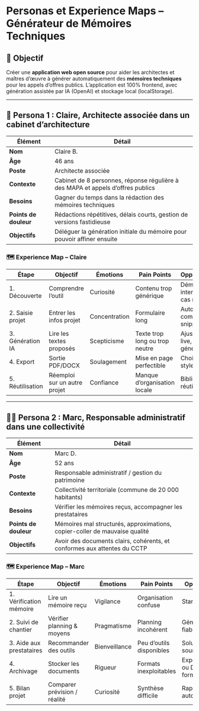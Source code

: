 # Personas et Experience Maps – Générateur de Mémoires Techniques

## 🎯 Objectif
Créer une **application web open source** pour aider les architectes et maîtres d’œuvre à générer automatiquement des **mémoires techniques** pour les appels d’offres publics. L’application est 100% frontend, avec génération assistée par IA (OpenAI) et stockage local (localStorage).

---

## 👤 Persona 1 : Claire, Architecte associée dans un cabinet d’architecture

| Élément           | Détail                                                                 |
|------------------|------------------------------------------------------------------------|
| **Nom**           | Claire B.                                                              |
| **Âge**           | 46 ans                                                                 |
| **Poste**         | Architecte associée                                                    |
| **Contexte**      | Cabinet de 8 personnes, réponse régulière à des MAPA et appels d’offres publics |
| **Besoins**       | Gagner du temps dans la rédaction des mémoires techniques              |
| **Points de douleur** | Rédactions répétitives, délais courts, gestion de versions fastidieuse |
| **Objectifs**     | Déléguer la génération initiale du mémoire pour pouvoir affiner ensuite |

### 🗺️ Experience Map – Claire

| Étape             | Objectif                          | Émotions         | Pain Points                            | Opportunités                        |
|------------------|-----------------------------------|------------------|----------------------------------------|-------------------------------------|
| 1. Découverte     | Comprendre l’outil                | Curiosité        | Contenu trop générique                 | Démo interactive, cas réels         |
| 2. Saisie projet  | Entrer les infos projet           | Concentration    | Formulaire long                        | Auto-complétion, snippets           |
| 3. Génération IA  | Lire les textes proposés          | Scepticisme      | Texte trop long ou trop neutre         | Ajustements live, re-génération     |
| 4. Export         | Sortie PDF/DOCX                   | Soulagement      | Mise en page perfectible               | Choix de styles                     |
| 5. Réutilisation  | Réemploi sur un autre projet      | Confiance        | Manque d’organisation locale           | Bibliothèque réutilisable           |

---

## 👨‍💼 Persona 2 : Marc, Responsable administratif dans une collectivité

| Élément           | Détail                                                                 |
|------------------|------------------------------------------------------------------------|
| **Nom**           | Marc D.                                                                |
| **Âge**           | 52 ans                                                                 |
| **Poste**         | Responsable administratif / gestion du patrimoine                     |
| **Contexte**      | Collectivité territoriale (commune de 20 000 habitants)               |
| **Besoins**       | Vérifier les mémoires reçus, accompagner les prestataires             |
| **Points de douleur** | Mémoires mal structurés, approximations, copier-coller de mauvaise qualité |
| **Objectifs**     | Avoir des documents clairs, cohérents, et conformes aux attentes du CCTP |

### 🗺️ Experience Map – Marc

| Étape             | Objectif                          | Émotions         | Pain Points                            | Opportunités                        |
|------------------|-----------------------------------|------------------|----------------------------------------|-------------------------------------|
| 1. Vérification mémoire | Lire un mémoire reçu         | Vigilance        | Organisation confuse                   | Standardisation                     |
| 2. Suivi de chantier | Vérifier planning & moyens     | Pragmatisme      | Planning incohérent                    | Génération fiable                   |
| 3. Aide aux prestataires | Recommander des outils     | Bienveillance    | Peu d’outils disponibles               | Solution open source adaptée        |
| 4. Archivage       | Stocker les documents            | Rigueur          | Formats inexploitables                 | Export HTML ou DOCX bien formaté    |
| 5. Bilan projet    | Comparer prévision / réalité     | Curiosité        | Synthèse difficile                     | Rapport automatique                 |
